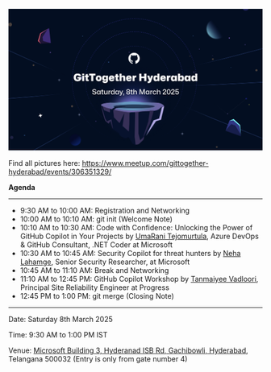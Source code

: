 ![image](/assets/GitTogether-08-03-2025.png)

Find all pictures here: https://www.meetup.com/gittogether-hyderabad/events/306351329/

**Agenda**

-----------


- 9:30 AM to 10:00 AM: Registration and Networking
- 10:00 AM to 10:10 AM: git init (Welcome Note)
- 10:10 AM to 10:30 AM: Code with Confidence: Unlocking the Power of GitHub Copilot in Your Projects by [UmaRani Tejomurtula](https://www.linkedin.com/in/umarani-tejomurtula/), Azure DevOps & GitHub Consultant, .NET Coder at Microsoft
- 10:30 AM to 10:45 AM: Security Copilot for threat hunters by [Neha Lahamge](https://www.linkedin.com/in/neha-lahamge/), Senior Security Researcher, at Microsoft
- 10:45 AM to 11:10 AM: Break and Networking
- 11:10 AM to 12:45 PM: GitHub Copilot Workshop by [Tanmaiyee Vadloori](https://www.linkedin.com/in/tanmaiyee-vadloori/), Principal Site Reliability Engineer at Progress
- 12:45 PM to 1:00 PM: git merge (Closing Note)


-----------

Date: Saturday 8th March 2025

Time: 9:30 AM to 1:00 PM IST

Venue: [Microsoft Building 3, Hyderanad ISB Rd, Gachibowli, Hyderabad](https://maps.app.goo.gl/gvTyXpbo6wqzfNc57), Telangana 500032 (Entry is only from gate number 4)
